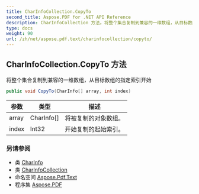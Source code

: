 ```yaml
---
title: CharInfoCollection.CopyTo
second_title: Aspose.PDF for .NET API Reference
description: CharInfoCollection 方法。将整个集合复制到兼容的一维数组，从目标数组的指定索引开始
type: docs
weight: 90
url: /zh/net/aspose.pdf.text/charinfocollection/copyto/
---
```

## CharInfoCollection.CopyTo 方法

将整个集合复制到兼容的一维数组，从目标数组的指定索引开始

```csharp
public void CopyTo(CharInfo[] array, int index)
```

| 参数 | 类型 | 描述 |
| --- | --- | --- |
| array | CharInfo[] | 将被复制的对象数组。 |
| index | Int32 | 开始复制的起始索引。 |

### 另请参阅

* 类 [CharInfo](../../charinfo/)
* 类 [CharInfoCollection](../)
* 命名空间 [Aspose.Pdf.Text](../../../aspose.pdf.text/)
* 程序集 [Aspose.PDF](../../../)
